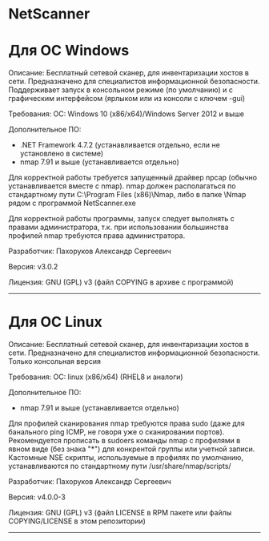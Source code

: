 # NetScanner

# Для ОС Windows
Описание: Бесплатный сетевой сканер, для инвентаризации хостов в сети. Предназначено для специалистов информационной безопасности.
Поддерживает запуск в консольном режиме (по умолчанию) и с графическим интерфейсом (ярлыком или из консоли с ключем -gui)

Требования:
ОС: Windows 10 (x86/x64)/Windows Server 2012 и выше

Дополнительное ПО:
* .NET Framework 4.7.2 (устанавливается отдельно, если не установлено в системе)
* nmap 7.91 и выше (устанавливается отдельно)

Для корректной работы требуется запущенный драйвер npcap (обычно устанавливается вместе с nmap).
nmap должен располагаться по стандартному пути C:\Program Files (x86)\Nmap, либо в папке \Nmap рядом с программой NetScanner.exe

Для корректной работы программы, запуск следует выполнять с правами администратора, т.к. при использовании большинства профилей nmap требуются права администратора.

Разработчик: Пахоруков Александр Сергеевич

Версия: v3.0.2

Лицензия: GNU (GPL) v3 (файл COPYING в архиве с программой)

---

# Для ОС Linux
Описание: Бесплатный сетевой сканер, для инвентаризации хостов в сети. Предназначено для специалистов информационной безопасности.
Только консольная версия

Требования:
ОС: linux (x86/x64) (RHEL8 и аналоги)

Дополнительное ПО:
* nmap 7.91 и выше (устанавливается отдельно)

Для профилей сканирования nmap требуются права sudo (даже для банального ping ICMP, не говоря уже о сканировании портов).
Рекомендуется прописать в sudoers команды nmap с профилями в явном виде (без знака "*") для конкрентой группы или учетной записи.
Кастомные NSE скрипты, используемые в профилях по умолчанию, устанавливаются по стандартному пути /usr/share/nmap/scripts/

Разработчик: Пахоруков Александр Сергеевич

Версия: v4.0.0-3

Лицензия: GNU (GPL) v3 (файл LICENSE в RPM пакете или файлы COPYING/LICENSE в этом репозитории)

---
